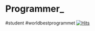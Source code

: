 # Programmer_
#student #worldbestprogrammet
[![Hits](https://hits.seeyoufarm.com/api/count/incr/badge.svg?url=https%3A%2F%2Fgithub.com%2Fgjbae1212%2Fhit-counter&count_bg=%2379C83D&title_bg=%23555555&icon=&icon_color=%23BA4040&title=Programer&edge_flat=false)](https://hits.seeyoufarm.com)
